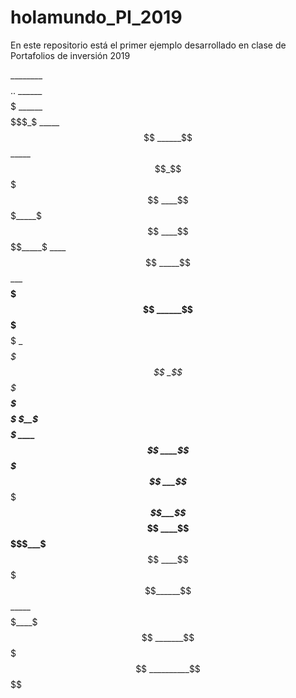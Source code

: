 # holamundo_PI_2019
En este repositorio está el primer ejemplo desarrollado en clase de Portafolios de inversión 2019

 ________$$$$..
______$$$$$$$$$
______$$$$$$$_$
_____$$$$$$$$$$
______$$$$$$$$$$
_____$$$$$$_$$$$$
____$$$$$$$_____$$$
____$$$$$$$$_____$
____$$$$$$$$$$
_____$$$$$$$$$$
_____$$$$$$$$$$$
______$$$$$$$$$$$
_$$$$___$$$$$$$$$
__$$$$$$$$$$$$$$$
_$$$$$$$$$$$$$$$
__$$$$$$$$$$$$$
$$$$$$$$$$$$$
__$__$$$$$$
____$$$$$$
____$$$$$
___$$$$$$_____$
___$$$$$$___$$_$$
____$$$$$___$__$$
____$$$$$______$$
_____$$$$$____$$$
_______$$$$$$$$$
__________$$$$
      

